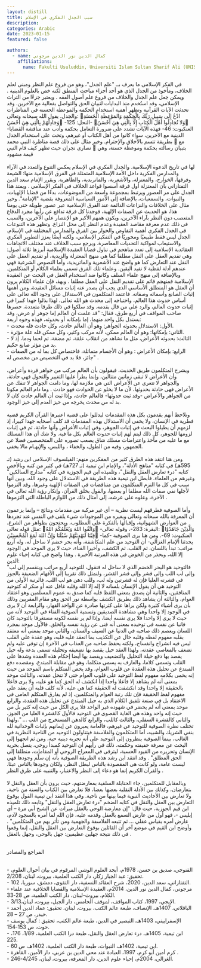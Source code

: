 ```yaml
---
layout: distill
title: سبب الجدل الفكري في الإسلام
description:
categories: Arabic
date: 2023-01-15
featured: false

authors:
  - name: كمال الدين نور الدين مرجوني
    affiliations:
      name: Fakulti Usuluddin, Universiti Islam Sultan Sharif Ali (UNISSA)
---
```


<div class="rtl">
في الفكر الإسلامي ما يعرف بــ "علم الجدل"، وهو من فروع علم النظر ومبني لعلم الخلاف، ومأخوذ من الجدل الذي هو أحد أجزاء مباحث المنطق لكنه خص بالعلوم الدينية . ويمكن جعل علم الجدل والخلاف من فروع علم أصول الفقه . ويعتبر جزءًا من التراث الإسلامي، وقد استُخدم منذ البدايات لتبيان الحق والتواصل بفعالية مع الآخرين. وقد تحدثت الآيات القرآنية وتظهر أهمية استخدام الحكمة والموعظة الحسنة في المناظرات والجدل. يقول الله سبحانه وتعالى: ادْعُ إِلَى سَبِيلِ رَبِّكَ بِالْحِكْمَةِ وَالمَوْعِظَةِ الْحَسَنَةِ وَجَادِلْهُمْ بِالَّتِي هِيَ أَحْسَنُ -النحل: 125- وَلا تُجَادِلُوا أَهْلَ الْكِتَابِ إِلَّا بِالَّتِي هِيَ أَحْسَنُ -العنكبوت: 46- فهذه الآيات تشدد على ضرورة التعامل بحكمة وأدب عند مناقشة القضايا الدينية مع الآخرين، سواء كانوا من أهل الكتاب أو غيرهم، وتحث على استخدام الجدل بطريقة تتسم بالأخلاق والإحترام. وخير مثال على ذلك قصة مناظرة النبي محمد  مع نصارى نجران حيث تظهر كيف قام النبي  بتبيان رسالته بحكمة وموعظة حسنة، وهي قيمة مشهود 
<br><br>
لها في تاريخ الدعوة الإسلامية.
والجدل الفكري في الإسلام يعكس التنوع والتعدد في الآراء والمدارس الفكرية داخل الأمة الإسلامية المتمثلة في الفرق الإسلامية منها: الشيعة وفرقها، الخوارج، والمعتزلة، والأشعرية، والماتريدية، والظاهرية. ويقرر الإمام سعد الدين التفتازاني بأن المعتزلة أول فرقة أسسوا قواعد الخلاف في الفكر الإسلامي . ويمتد هذا الجدل على مر العصور ويرتبط بمجموعة واسعة من الموضوعات، بدءًا من قضايا الإلهيات، والنبوات، والسمعيات، بالإضافة إلى الأمور السياسية المعروفة بقضية "الإمامة". وخير مثال على الخلافات والنزاعات الدائمة عند الفرق الإسلامية عبر عصور طويلة حتى يومنا هذا، هو الحديث عن الصفات الإلهية، فوجدنا كل فرقة تدافع عن رأيها مجرد الدفاع المتعصب دون النظر بآراء الآخرين، ويكون همهم الأكبر هو الإنتصار على الآخرين، والسبب في ذلك عدم معرفة مقاصد العقيدة وعدم النظر إلى محل النزاع.
وتظهر هذه التنوعات في الجدل الفكري أهمية التفاوض والحوار بين الفرق والمدارس المختلفة في الإسلام. الجدل ليس فقط طبيعيًا ومحوريًا في التفكير الإسلامي، ولكنه أيضًا يعزز التطوير الفكري والاستيعاب لمواكبة التحديات المعاصرة.
ويرجع سبب الخلاف عند مختلف الاتجاهات العقائدية الإسلامية إلى تعدد مناهجم في تناول قضايا العقيدة الإسلامية أبرزها ثلاثة أصول: وهي تقديم العقل على النقل مطلقا كما هي منهج المعتزلة والزيدية، أو تقديم العقل على النقل عند التعارض كما هو واضح عند الأشعرية والماتريدية، وأما النصوص الشرعية فهي عندهم أدلة لفظية لا تفيد اليقين. وعلماء تلك الفرق تسمى بعلماء الكلام أو المتكلمين. وبالإضافة إلى منهج علماء السلف وكانوا ضد استخدام العقل في البحث عن العقيدة الإسلامية فمنهجم قائم على تقديم النقل على العقل مطلقا . 
وبهذ، فإن علماء الكلام يرون أن العقل هو المنطلق الأساسي الذي يجب أن يصدر عنه إثبات مسائل العقيدة، ومن أهمها إثبات الصانع وأسمائه وصفاته. فاعتمد المتكلمون في الاستدلال على وجود الله تعالى على أساس حدوث هذا العالم، واحتياجه إلى محدث هو الله تعالى، لهذا بذلوا جهدا كبيرا في إثبات حدوث العالم، والرد على من قال بقدمه. وقد سلكوا في ذلك طرقا متعددة، حصرها صاحب المواقف في أربع طرق، فقال: "قد علمت أن العالم إما جوهر أو عرض، وقد يستدل بكل واحد منهما، إما بإمكانه أو بحدوثه، فهذه وجوه أربعة:
<br>
-	الأول: الاستدلال بحدوثه الجواهر: وهو أن العالم حادث، وكل حادث فله محدث.
<br>
-	الثاني: بإمكانها: وهو أن العالم ممكن، لأنه مركب وكثير، وكل ممكن فله علة مؤثرة.
<br>
-	الثالث: بحدوثه الأعراض، مثل ما نشاهد من انقلاب علقة، ثم مضغة، ثم لحما ودما، إذ لا بد من مؤثر صانع حكيم.
<br>
-	الرابع: بإمكان الأعراض : وهو أن الأجسام متماثلة، فاختصاص كل بما له من الصفات جائز، فلا بد في التخصيص من مخصص له" .
<br><br>
ويشرح المتكلمون طريق الحديث، فيقولون بأن العالم مركب من جواهر فردة وأعراض، وأن الأعراض لا تبقى زمانين متتالين، وإنما يطرأ عليها التغيير والتحول فهي حادثة، والجواهر لا تتعرى عن الأعراض التي هي ملازمة لها، وما دامت الجواهر لا تنفك عن الأعراض فهي حادثة بحدوثها، لأن ما لا يخلو عن الحوادث فهو حادث . وما دام العالم مكونا من الجواهر والأعراض -وقد ثبت حدوثها- فالعالم حادث، وإذا ثبت أن العالم حادث كان لا بد له من محدث يخرجه من حيز العدم إلى حيز الوجود.
<br><br>
ونلاحظ أنهم يقدمون بكل هذه المقدمات ليدللوا على قضية اعتبرها القرآن الكريم قضية فطرية في الإنسان، ولا يخفى أن الاستدلال بهذه المقدمات قد كلف أصحابه جهدا كبيرا، إذ لزمهم أن يطيلوا البحث في إثبات الجوهر، وفي إثبات الأعراض وأنها حادثة، ثم في إثبات لزومها للجوهر، كل ذلك ليتم لهم إثبات حدوث العالم بكل ما فيه. ولا شك أن هذا المسلك مع ما عليه من مآخذ واعتراضات مسلك شاق يصعب تصوره على المتخصصين فضلا عن الجمهور، وفيه من الطول، والخفاء ، واللبس، والإبهـام مالا يخفى.
<br><br>
ومن هنا انتقد هذه الطرق كثير من المفكرين منهم: الفيلسوف الإسلامي ابن رشد (تـ 595هـ) في كتابه "مناهج الأدلة"، والإمام ابن تيمية (تـ 727هـ) في كثير من كتبه وبالأخص كتابه "درء تعارض العقل والنقل"، وتلميذه ابن قيم الجوزية في كتابه "مدارج السالكين" وغيرهم من العلماء.
فأبطل ابن تيمية هذه الطريقة في الاستدلال على وجود الله، وبين أنها سبب في كل ما التزم المتكلمون من متناقضات في الصفات الإلهية وغيرها، وقد التزموا لأجلها نفي صفات الله مطلقا أو بعضها، والقول بخلق القرآن، وإنكار رؤية الله تعالى في الآخرة، وعلوه على عرشه، إلى أمثال ذلك من اللوازم الباطلة التي التزموها .
<br><br>
وأما الصوفية فطرقهم ليست نظرية – أي غير مركبة من مقدمات ونتائج – وإنما يزعمون أن المعرفة بالله سبحانه وتعالى وبغيره من الموجودات شيء يلقى في النفس عند تجردها من العوارض الشهوانية، وإقبالها بالفكرة على المطلوب، ويحتجون بظواهر من الشرع، مثل قوله تعالى: وَاتَّقُوا اللهَ وَيُعَلِّمُكُمَ اللهُ -البقرة: 283-، وقوله تعالى: وَالَّذِيْنَ جَاهَدُوْا فِيْنَا لَنَهْدِيَنَّهُمْ سُبُلَنَا وَإِنَّ اللهَ لَمَعَ الْمُحْسِنِيْنَ -العنكبوت: 69-.
ومن هنا يرى الصوفية -كما يحدثنا الإمام الغزالي- أن التوحيد من علم المكاشفة، وأنه بحر خضم لا ساحل له، وله أربع مراتب: تبدأ باللسان، ثم القلب، ثم الكشف، وأخيرا الفناء، حيث لا يرى الموحد في الوجود إلا الله، ويحذر من الخوض في هذه المرتبة الأخيرة . وهذا واضح في كتابه إحياء علوم الدين:
<br>
"فالتوحيد هو البحر الخضم الذي لا ساحل له فنقول،  للتوحيد أربع مراتب وينقسم إلى لب وإلى لب اللب وإلى قشر وإلى قشر القشر، ولنمثل ذلك تقريبا إلى الأفهام الضعيفة بالجوز في قشرته العليا فإن له قشرتين وله لب، وللب دهن هو لب اللب، فالرتبة الأولى من التوحيد هي أن يقول الإنسان بلسانه لا إله إلا الله وقلبه غافل عنه أو منكر له كتوحيد المنافقين، والثانية أن يصدق بمعنى اللفظ قلبه كما صدق به عموم المسلمين وهو اعتقاد العوام، والثالثة أن يشاهد ذلك بطريق الكشف بواسطة نور الحق وهو مقام المقربين وذلك بأن يرى أشياء كثيرة ولكن يراها على كثرتها صادرة عن الواحد القهار، والرابعة أن لا يرى في الوجود إلا واحدا وهي مشاهدة الصديقين وتسمية الصوفية الفناء في التوحيد لأنه من حيث لا يرى إلا واحدا فلا يرى نفسه أيضا، وإذا لم ير نفسه لكونه مستغرقا بالتوحيد كان فانيا عن نفسه في توحيده بمعنى أنه فنى عن رؤية نفسه والخلق. فالأول موحد بمجرد اللسان ويعصم ذلك صاحبه في الدنيا عن السيف والسنان، والثاني موحد بمعنى أنه معتقد بقلبه مفهوم لفظه وقلبه خال عن التكذيب بما انعقد عليه قلبه، وهو عقدة على القلب ليس فيه انشراح وانفساح، ولكنه يحفظ صاحبه من العذاب في الآخرة إن توفى عليه ولم تضعف بالمعاصي عقدته، ولهذا العقد حيل يقصد بها تضعيفه وتحليله تسمى بدعة وله حيل يقصد بها دفع حيلة التحليل والتضعيف ويقصد بها أيضا إحكام هذه العقدة وشدها على القلب وتسمى كلاما، والعارف به يسمى متكلما، وهو في مقابلة المبتدع، ومقصده دفع المبتدع عن تحليل هذه العقدة عن قلوب العوام، وقد يخص المتكلم باسم الموحد من حيث إنه يحمى بكلامه مفهوم لفظ التوحيد على قلوب العوام حتى لا تنحل عقدته، والثالث موحد بمعنى أنه لم يشاهد إلا فاعلا واحدا إذا انكشف له الحق كما هو عليه، ولا يرى فاعلا بالحقيقة إلا واحدا وقد انكشفت له الحقيقة كما هي عليه، لأنه كلف قلبه أن يعقد على مفهوم لفظ الحقيقة فإن تلك رتبة العوام والمتكلمين، إذ لم يفارق المتكلم العامى في الاعتقاد بل في صنعة تلفيق الكلام الذي به حيل المبتدع عن تحليل هذه العقدة، والرابع موحد بمعنى أنه لم يحضر في شهوده غير الواحد فلا يرى الكل من حيث إنه كثير بل من حيث إنه واحد وهذه هي الغاية القصوى في التوحيد فالأول كالقشرة العليا من الجوز، والثاني كالقشرة السفلي، والثالث كاللب، والرابع كالدهن المستخرج من اللب ... ".ولهذا تختلف نظرة الصوفية للتوحيد عن غيرهم، فالعامة يعبرون عن إيمانهم بإثبات الوحدانية لله بنفي الشريك والشبيه، أما المتكلمون والفلاسفة فيتناولون التوحيد من الناحية النظرية في الغالب، بينما الصوفية ينظرون إلى التوحيد على أنه تجربة دينية حية، ومن ثم اتجهوا إلى البحث عن معرفة حقيقته وحكمته. ذلك في رأيهم أن التوحيد كمبدأ روحي، يتصل بحرية الإنسان وتحريره من القيود الحسية، ليترقى في المعراج الروحي أو المقامات، منطلقا إلى الحق المطلق"  .
 وقد انتقد ابن رشد هذه الطريقة الصوفية بأنه إن سلِّم وجودها فهي ليست عامة، ولو كانت هي المقصودة بالناس لبطل النظر، ولكان وجودها بالناس عبثا. والقرآن الكريم إنما هو دعاء إلى النظر والاعتبار، والتنبيه على طرق النظر .
 <br><br>
وبالمقابل للمتكلمين، جاء الحنابلة السلفية بمعارضتهم، حيث يرون بأن العقل والنقل لا يتعارضان، وكذلك بين الأدلة النقلية بعضها بعضا، فلا تعارض بين الكتاب والسنة من ناحية، ولا تعارض بين الأحاديث النبوية فيما بينها من ناحية. وفي هذا انتقد ابن تيمية القول بوقوع التعارض بين العقل والنقل في كتابه الضخم "درء تعارض العقل والنقل"  وتابعه ذلك تلميذه ابن قيم الجوزية، حيث قال: "إن معارضة الوحي بالعقل ميراث عن الشيخ أبي مرة – أي إبليس -، فهو أول من عارض السمع بالعقل وقدمه عليه، فإن الله لما أمره بالسجود لآدم، عارض أمره بقياس عقلي ... ثم تتبعه الفلاسفة والجهمية ومن تأثر بهم من المتكلمين" . وأوضح ابن القيم في موضع آخر أن القائلين بوقوع التعارض بين العقل والنقل، إنما وقعوا في ذلك نتيجة جهلين عظيمين: جهل بالوحي، وجهل بالعقل .
<br><br>

<p class="article-sub-title">المراجع والمصادر</p>
<br>-
القنوجي، صديق بن حسن، 1978م، أبجد العلوم الوشي المرقوم في بيان أحوال العلوم، تحقيق: عبد الجبار زكار، دار الكتب العلمية، بيروت، لبنان، 2/208.<br>-
التفتازاني، سعد الدين، 2020، شرح العقائد النسفية، دار التقوى، دمشق، سوريا، 102.<br>-
مرجوني، كمال الدين نور الدين، 2014م، العقيدة الإسلامية والقضايا الخلافية عند علماء الكلام، بيروت-لبنان، دار الكتب العلمية، ص 28-33.<br>-
الإيجي، 1997، كتاب المواقف، لموقف الخامس، دار الجيل، بيروت، لبنان،3/13.<br>-
الباقلاني، 1407هـ، الإنصاف، طبعة عالم الكتب، بيروت، لبنان، تحقيق: عماد الدين أحمد حيدر، ص 27 – 28.<br>-
الإسفراييني، 1403هـ، التبصير في الدين، طبعة عالم الكتب، تحقيق : كمال يوسف حوت، ص 153-154.<br>-
ابن تيمية، 1405هـ، درء تعارض العقل والنقل، طبعة درا الكتب العلمية، 1/89، 176، 225.<br>-
ابن تيمية، 1402هـ، النبوات، طبعة دار الكتب العلمية، 1402هـ، ص 60.<br>-
كرم أمين أبو كرم، 1997، العبادة عند محي الدين بن عربي، دار الأمين، القاهرة .<br>-
الغزالي، 2004م، إحياء علوم الدين، دار المعرفة، بيروت، لبنان، 4/245-246.<br>

</div>
